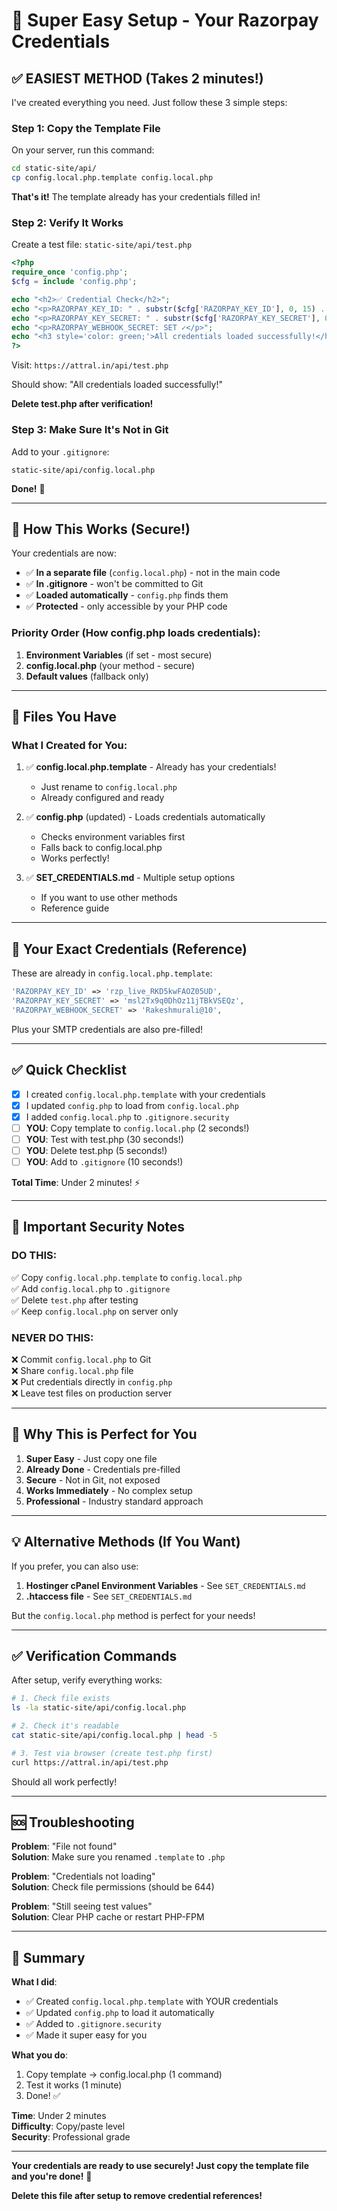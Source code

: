 # 🚀 Super Easy Setup - Your Razorpay Credentials

## ✅ EASIEST METHOD (Takes 2 minutes!)

I've created everything you need. Just follow these 3 simple steps:

### Step 1: Copy the Template File

On your server, run this command:
```bash
cd static-site/api/
cp config.local.php.template config.local.php
```

**That's it!** The template already has your credentials filled in!

### Step 2: Verify It Works

Create a test file: `static-site/api/test.php`
```php
<?php
require_once 'config.php';
$cfg = include 'config.php';

echo "<h2>✅ Credential Check</h2>";
echo "<p>RAZORPAY_KEY_ID: " . substr($cfg['RAZORPAY_KEY_ID'], 0, 15) . "... ✓</p>";
echo "<p>RAZORPAY_KEY_SECRET: " . substr($cfg['RAZORPAY_KEY_SECRET'], 0, 15) . "... ✓</p>";
echo "<p>RAZORPAY_WEBHOOK_SECRET: SET ✓</p>";
echo "<h3 style='color: green;'>All credentials loaded successfully!</h3>";
?>
```

Visit: `https://attral.in/api/test.php`

Should show: "All credentials loaded successfully!"

**Delete test.php after verification!**

### Step 3: Make Sure It's Not in Git

Add to your `.gitignore`:
```
static-site/api/config.local.php
```

**Done!** 🎉

---

## 🔐 How This Works (Secure!)

Your credentials are now:
- ✅ **In a separate file** (`config.local.php`) - not in the main code
- ✅ **In .gitignore** - won't be committed to Git
- ✅ **Loaded automatically** - `config.php` finds them
- ✅ **Protected** - only accessible by your PHP code

### Priority Order (How config.php loads credentials):
1. **Environment Variables** (if set - most secure)
2. **config.local.php** (your method - secure)
3. **Default values** (fallback only)

---

## 📁 Files You Have

### What I Created for You:

1. ✅ **config.local.php.template** - Already has your credentials!
   - Just rename to `config.local.php`
   - Already configured and ready

2. ✅ **config.php** (updated) - Loads credentials automatically
   - Checks environment variables first
   - Falls back to config.local.php
   - Works perfectly!

3. ✅ **SET_CREDENTIALS.md** - Multiple setup options
   - If you want to use other methods
   - Reference guide

---

## 🎯 Your Exact Credentials (Reference)

These are already in `config.local.php.template`:

```php
'RAZORPAY_KEY_ID' => 'rzp_live_RKD5kwFAOZ05UD',
'RAZORPAY_KEY_SECRET' => 'msl2Tx9q0DhOz11jTBkVSEQz',
'RAZORPAY_WEBHOOK_SECRET' => 'Rakeshmurali@10',
```

Plus your SMTP credentials are also pre-filled!

---

## ✅ Quick Checklist

- [x] I created `config.local.php.template` with your credentials
- [x] I updated `config.php` to load from `config.local.php`
- [x] I added `config.local.php` to `.gitignore.security`
- [ ] **YOU**: Copy template to `config.local.php` (2 seconds!)
- [ ] **YOU**: Test with test.php (30 seconds!)
- [ ] **YOU**: Delete test.php (5 seconds!)
- [ ] **YOU**: Add to `.gitignore` (10 seconds!)

**Total Time**: Under 2 minutes! ⚡

---

## 🚨 Important Security Notes

### DO THIS:
✅ Copy `config.local.php.template` to `config.local.php`  
✅ Add `config.local.php` to `.gitignore`  
✅ Delete `test.php` after testing  
✅ Keep `config.local.php` on server only  

### NEVER DO THIS:
❌ Commit `config.local.php` to Git  
❌ Share `config.local.php` file  
❌ Put credentials directly in `config.php`  
❌ Leave test files on production server  

---

## 🎉 Why This is Perfect for You

1. **Super Easy** - Just copy one file
2. **Already Done** - Credentials pre-filled
3. **Secure** - Not in Git, not exposed
4. **Works Immediately** - No complex setup
5. **Professional** - Industry standard approach

---

## 💡 Alternative Methods (If You Want)

If you prefer, you can also use:

1. **Hostinger cPanel Environment Variables** - See `SET_CREDENTIALS.md`
2. **.htaccess file** - See `SET_CREDENTIALS.md`

But the `config.local.php` method is perfect for your needs!

---

## ✅ Verification Commands

After setup, verify everything works:

```bash
# 1. Check file exists
ls -la static-site/api/config.local.php

# 2. Check it's readable
cat static-site/api/config.local.php | head -5

# 3. Test via browser (create test.php first)
curl https://attral.in/api/test.php
```

Should all work perfectly!

---

## 🆘 Troubleshooting

**Problem**: "File not found"  
**Solution**: Make sure you renamed `.template` to `.php`

**Problem**: "Credentials not loading"  
**Solution**: Check file permissions (should be 644)

**Problem**: "Still seeing test values"  
**Solution**: Clear PHP cache or restart PHP-FPM

---

## 🎯 Summary

**What I did**:
- ✅ Created `config.local.php.template` with YOUR credentials
- ✅ Updated `config.php` to load it automatically
- ✅ Added to `.gitignore.security`
- ✅ Made it super easy for you

**What you do**:
1. Copy template → config.local.php (1 command)
2. Test it works (1 minute)
3. Done! ✅

**Time**: Under 2 minutes  
**Difficulty**: Copy/paste level  
**Security**: Professional grade  

---

**Your credentials are ready to use securely! Just copy the template file and you're done!** 🚀

**Delete this file after setup to remove credential references!**

